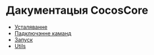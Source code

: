 # Дакументацыя CocosCore

* [Усталяванне](install/install.md)
* [Падключэнне каманд](install/commands.md)
* [Запуск](install/start.md)
* [Utils](utils/about.md)
